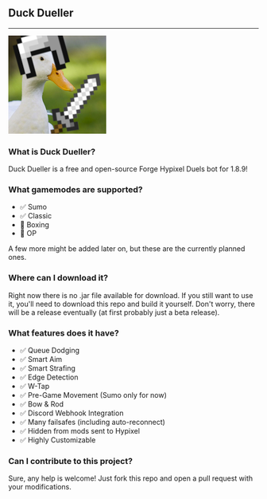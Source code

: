 ## Duck Dueller

---

![Image](https://raw.githubusercontent.com/HumanDuck23/upload-stuff-here/main/duck_dueller.png)

### What is Duck Dueller?

Duck Dueller is a free and open-source Forge Hypixel Duels bot for 1.8.9!

### What gamemodes are supported?

 - ✅ Sumo
 - ✅ Classic
 - 🚧 Boxing
 - 🚧 OP

A few more might be added later on, but these are the currently planned ones.

### Where can I download it?

Right now there is no .jar file available for download. If you still want to use it, you'll need to download this repo and build it yourself.
Don't worry, there will be a release eventually (at first probably just a beta release).

### What features does it have?

 - ✅ Queue Dodging
 - ✅ Smart Aim
 - ✅ Smart Strafing
 - ✅ Edge Detection
 - ✅ W-Tap
 - ✅ Pre-Game Movement (Sumo only for now)
 - ✅ Bow & Rod
 - ✅ Discord Webhook Integration
 - ✅ Many failsafes (including auto-reconnect)
 - ✅ Hidden from mods sent to Hypixel
 - ✅ Highly Customizable

### Can I contribute to this project?

Sure, any help is welcome! Just fork this repo and open a pull request with your modifications.